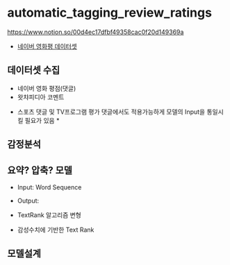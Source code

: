 # automatic_tagging_review_ratings

https://www.notion.so/00d4ec17dfbf49358cac0f20d149369a

- [네이버 영화평 데이터셋](https://github.com/e9t/nsmc)

## 데이터셋 수집
- 네이버 영화 평점(댓글)
- 왓챠피디아 코멘트

* 스포츠 댓글 및 TV프로그램 평가 댓글에서도 적용가능하게 모델의 Input을 통일시킬 필요가 있음 *

## 감정분석


## 요약? 압축? 모델
- Input: Word Sequence
- Output: 

- TextRank 알고리즘 변형
- 감성수치에 기반한 Text Rank

## 모델설계
